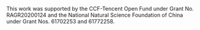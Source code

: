This work was supported by the CCF-Tencent Open Fund under Grant No. RAGR20200124 and the National Natural Science Foundation of China under Grant Nos. 61702253 and 61772258.